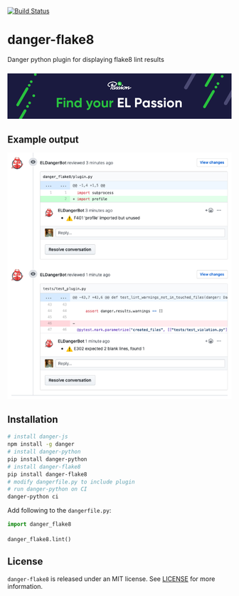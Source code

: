 [![Build Status](https://travis-ci.com/elpassion/danger-flake8.svg?branch=master)](https://travis-ci.com/elpassion/danger-flake8)

# danger-flake8

Danger python plugin for displaying flake8 lint results

<h3 align="center">
  <a href="https://www.elpassion.com">
    <img src=".screenshots/header.png" alt="Find your EL Passion"/>
  </a>
</h3>

## Example output

![](.screenshots/1.png)

## Installation

```sh
# install danger-js
npm install -g danger
# install danger-python
pip install danger-python
# install danger-flake8
pip install danger-flake8
# modify dangerfile.py to include plugin
# run danger-python on CI
danger-python ci
```

Add following to the `dangerfile.py`:

```python
import danger_flake8

danger_flake8.lint()
```

## License

`danger-flake8` is released under an MIT license. See [LICENSE](https://github.com/elpassion/danger-flake8/blob/master/LICENSE) for more information.

